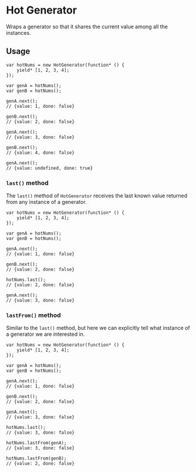 # Hot Generator

Wraps a generator so that it shares the current value among all the instances.

## Usage

```
var hotNums = new HotGenerator(function* () {
	yield* [1, 2, 3, 4];
});

var genA = hotNums();
var genB = hotNums();

genA.next();
// {value: 1, done: false}

genB.next();
// {value: 2, done: false}

genA.next();
// {value: 3, done: false}

genB.next();
// {value: 4, done: false}

genA.next();
// {value: undefined, done: true}
```

### `last()` method

The `last()` method of `HotGenerator` receives the last known value returned from any instance of a generator.

```
var hotNums = new HotGenerator(function* () {
	yield* [1, 2, 3, 4];
});

var genA = hotNums();
var genB = hotNums();

genA.next();
// {value: 1, done: false}

genB.next();
// {value: 2, done: false}

hotNums.last();
// {value: 2, done: false}

genA.next();
// {value: 3, done: false}
```

### `lastFrom()` method

Similar to the `last()` method, but here we can explicitly tell what instance of a generator we are interested in.

```
var hotNums = new HotGenerator(function* () {
	yield* [1, 2, 3, 4];
});

var genA = hotNums();
var genB = hotNums();

genA.next();
// {value: 1, done: false}

genB.next();
// {value: 2, done: false}

genA.next();
// {value: 3, done: false}

hotNums.last();
// {value: 3, done: false}

hotNums.lastFrom(genA);
// {value: 3, done: false}

hotNums.lastFrom(genB);
// {value: 2, done: false}
```
